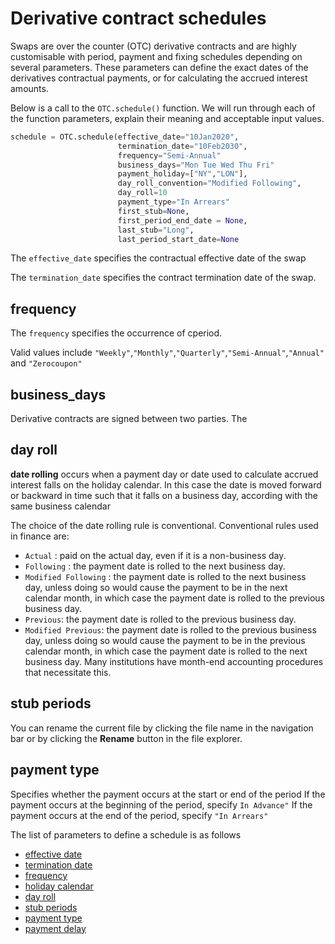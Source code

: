# Derivative contract schedules

Swaps are over the counter (OTC) derivative contracts and are highly customisable with period, payment and fixing schedules depending on several parameters. These parameters can define the exact dates of the derivatives contractual payments, or for calculating the accrued interest amounts. 

Below is a call to the ```OTC.schedule()``` function.
We will run through each of the function parameters, explain their meaning and acceptable input values.

```python
schedule = OTC.schedule(effective_date="10Jan2020",
                        termination_date="10Feb2030",
                        frequency="Semi-Annual"
                        business_days="Mon Tue Wed Thu Fri"
                        payment_holiday=["NY","LON"],
                        day_roll_convention="Modified Following",
                        day_roll=10
                        payment_type="In Arrears"
                        first_stub=None,
                        first_period_end_date = None,
                        last_stub="Long",
                        last_period_start_date=None              
```


The ```effective_date``` specifies the contractual effective date of the swap 

The  ```termination_date``` specifies the contract termination date of the swap. 

## frequency
The ```frequency``` specifies the occurrence of cperiod.

Valid values include ```"Weekly"```,```"Monthly"```,```"Quarterly"```,```"Semi-Annual"```,```"Annual"``` and ```"Zerocoupon"```

## business_days 

Derivative contracts are signed between two parties. 
The 

## day roll
**date rolling** occurs when a payment day or date used to calculate accrued interest falls on the holiday calendar. In this case the date is moved forward or backward in time such that it falls on a business day, according with the same business calendar

The choice of the date rolling rule is conventional. Conventional rules used in finance are:
-   ```Actual``` : paid on the actual day, even if it is a non-business day.
-   ```Following``` : the payment date is rolled to the next business day.
-   ```Modified Following``` : the payment date is rolled to the next business day, unless doing so would cause the payment to be in the next calendar month, in which case the payment date is rolled to the previous business day. 
-   ```Previous```: the payment date is rolled to the previous business day.
-   ```Modified Previous```: the payment date is rolled to the previous business day, unless doing so would cause the payment to be in the previous calendar month, in which case the payment date is rolled to the next business day. Many institutions have month-end accounting procedures that necessitate this.



## stub periods

You can rename the current file by clicking the file name in the navigation bar or by clicking the **Rename** button in the file explorer.

## payment type
Specifies whether the payment occurs at the start or end of the period
If the payment occurs at the beginning of the period, specify ```In Advance"```
If the payment occurs at the end of the period, specify ```"In Arrears"```


The list of parameters to define a schedule is as follows
* [effective date](#effective-date)
* [termination date](#termination-date)
* [frequency](#payment-frequency)
* [holiday calendar](#holiday-calendar)
* [day roll](#day-roll)
* [stub periods](#stub-periods)
* [payment type](payment-type)
* [payment delay](payment-delay)

